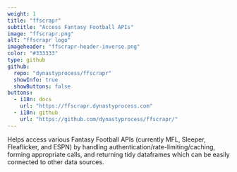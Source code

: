 ```yaml
---
weight: 1
title: "ffscrapr"
subtitle: "Access Fantasy Football APIs"
image: "ffscrapr.png"
alt: "ffscrapr logo"
imageheader: "ffscrapr-header-inverse.png"
color: "#333333"
type: github
github: 
  repo: "dynastyprocess/ffscrapr"
  showInfo: true
  showButtons: false
buttons:
  - i18n: docs
    url: "https://ffscrapr.dynastyprocess.com"
  - i18n: github 
    url: "https://github.com/dynastyprocess/ffscrapr/"
---
```


Helps access various Fantasy Football APIs (currently MFL, Sleeper, Fleaflicker, and ESPN) by handling authentication/rate-limiting/caching, forming appropriate calls, and returning tidy dataframes which can be easily connected to other data sources.
